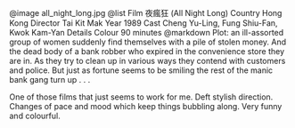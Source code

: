 @image		all_night_long.jpg
@list
Film		&#22812;&#30219;&#29378; (All Night Long)
Country		Hong Kong
Director		Tai Kit Mak
Year		1989
Cast		Cheng Yu-Ling, Fung Shiu-Fan, Kwok Kam-Yan
Details		Colour 90 minutes
@markdown
Plot: an ill-assorted group of women suddenly find
themselves with a pile of stolen money.  And the dead
body of a bank robber who expired in the convenience
store they are in.  As they try to clean up in various ways
they contend with customers and police.  But just
as fortune seems to be smiling the rest of the manic
bank gang turn up . . .

One of those films that just seems to work for me.
Deft stylish direction.  Changes of pace and mood
which keep things bubbling along.  Very funny and
colourful.
